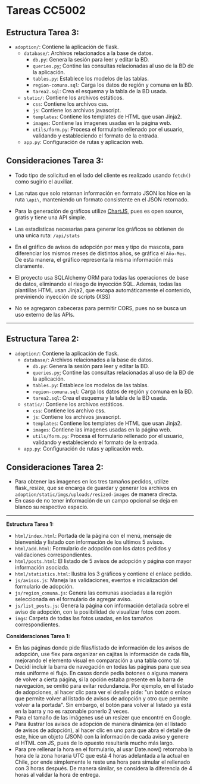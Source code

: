 # Tareas CC5002

## Estructura Tarea 3:
- `adoption/`: Contiene la aplicación de flask.
  - `database/`: Archivos relacionados a la base de datos.
    - `db.py`: Genera la sesión para leer y editar la BD.
    - `queries.py`; Contine las consultas relacionadas al uso de la BD de la aplicación.
    - `tables.py`: Establece los modelos de las tablas.
    - `region-comuna.sql`: Carga los datos de región y comuna en la BD.
    - `tarea2.sql`: Crea el esquema y la tabla de la BD usada.
  - `static/`: Contiene los archivos estáticos.
    - `css`: Contiene los archivos css.
    - `js`: Contiene los archivos javascript.
    - `templates`: Contiene los templates de HTML que usan Jinja2.
    - `images`: Contiene las imagenes usadas en la página web.
    - `utils/form.py`: Procesa el formulario rellenado por el usuario, validando y estableciendo el formato de la entrada.
  - `app.py`: Configuración de rutas y aplicación web.
## Consideraciones Tarea 3:
- Todo tipo de solicitud en el lado del cliente es realizado usando `fetch()` como sugirio el auxiliar.
- Las rutas que solo retornan información en formato JSON los hice en la ruta `\api\`, manteniendo un formato consistente en el JSON retornado.
- Para la generación de gráficos utilize [ChartJS](https://www.chartjs.org), pues es open source, gratis y tiene una API simple. 
- Las estadisticas necesarias para generar los gráficos se obtienen de una unica ruta: `/api/stats`
- En el gráfico de avisos de adopción por mes y tipo de mascota, para diferenciar los mismos meses de distintos años, se gráfica el `Año-Mes`. De esta manera, el gráfico representa la misma información más claramente.

- El proyecto usa SQLAlchemy ORM para todas las operaciones de base de datos, eliminando el riesgo de inyección SQL. Además, todas las plantillas HTML usan Jinja2, que escapa automáticamente el contenido, previniendo inyección de scripts (XSS)
- No se agregaron cabeceras para permitir CORS, pues no se busca un uso externo de las APIs.


---

## Estructura Tarea 2:
- `adoption/`: Contiene la aplicación de flask.
  - `database/`: Archivos relacionados a la base de datos.
    - `db.py`: Genera la sesión para leer y editar la BD.
    - `queries.py`; Contine las consultas relacionadas al uso de la BD de la aplicación.
    - `tables.py`: Establece los modelos de las tablas.
    - `region-comuna.sql`: Carga los datos de región y comuna en la BD.
    - `tarea2.sql`: Crea el esquema y la tabla de la BD usada.
  - `static/`: Contiene los archivos estáticos.
    - `css`: Contiene los archivo css.
    - `js`: Contiene los archivos javascript.
    - `templates`: Contiene los templates de HTML que usan Jinja2.
    - `images`: Contiene las imagenes usadas en la página web.
    - `utils/form.py`: Procesa el formulario rellenado por el usuario, validando y estableciendo el formato de la entrada.
  - `app.py`: Configuración de rutas y aplicación web.
## Consideraciones Tarea 2:
- Para obtener las imagenes en los tres tamaños pedidos, utilize flask_resize, que se encarga de guardar y generar los archivos en `adoption/static/imgs/uploads/resized-images` de manera directa.
- En caso de no tener información de un campo opcional se deja en blanco su respectivo espacio.

---

**Estructura Tarea 1:**
- `html/index.html`: Portada de la página con el menú, mensaje de bienvenida y listado con información de los ultimos 5 avisos.
- `html/add.html`: Formulario de adopción con los datos pedidos y validaciones correspondientes.
- `html/posts.html`: El listado de 5 avisos de adopción y página con mayor información asociada.
- `html/statistics.html`: Ilustra los 3 gráficos y contiene el enlace pedido.
- `js/avisos.js`: Maneja las validaciones, eventos e inicialización del formulario de adopción.
- `js/region_comuna.js`: Genera las comunas asociadas a la región seleccionada en el formulario de agregar aviso.
- `js/list_posts.js`: Genera la página con información detallada sobre el aviso de adopción, con la posiibilidad de visualizar fotos con zoom.
- `imgs`: Carpeta de todas las fotos usadas, en los tamaños correspondientes.

**Consideraciones Tarea 1:**
- En las páginas donde pide filas/listado de información de los avisos de adopción, use flex para organizar en cajitas la información de cada fila, mejorando el elemento visual en comparación a una tabla como tal.
- Decidí incluir la barra de navegación en todas las páginas para que sea más uniforme el flujo. En casos donde pedía botones o alguna manera de volver a cierta página, si la opción estaba presente en la barra de navegación, se omitió para evitar redundancia. Por ejemplo, en el listado de adopciones, al hacer clic para ver el detalle pide: "un botón o enlace que permite volver al listado de avisos de adopción y otro que permite volver a la portada". Sin embargo, el botón para volver al listado ya está en la barra y no es razonable ponerlo 2 veces.
- Para el tamaño de las imágenes usé un resizer que encontré en Google.
- Para ilustrar los avisos de adopción de manera dinámica (en el listado de avisos de adopción), al hacer clic en uno para que abra el detalle de este, hice un objeto (JSON) con la información de cada aviso y genere el HTML con JS, pues de lo opuesto resultaría mucho más largo.
- Para pre rellenar la hora en el formulario, al usar Date.now() retornaba la hora de la zona horaria UTC que está 4 horas adelantada a la actual en Chile, por ende simplemente le reste una hora para simular el rellenado con 3 horas después. De manera similar, se considera la diferencia de 4 horas al validar la hora de entrega.
